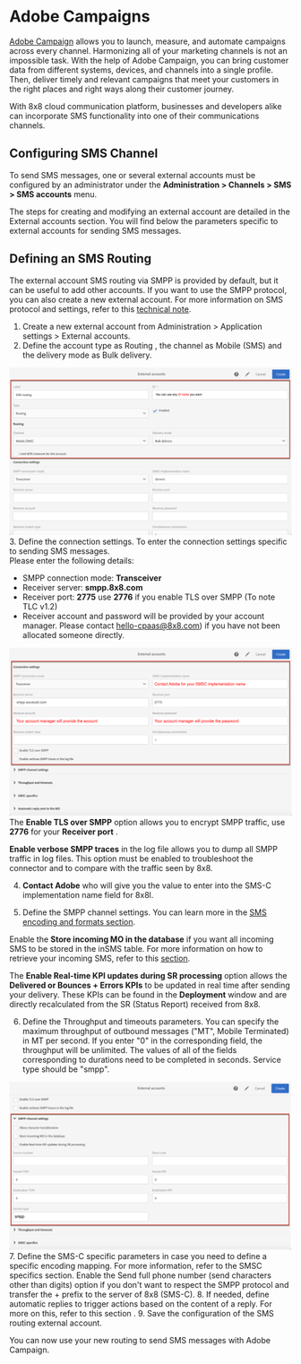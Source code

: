 # Adobe Campaigns

[Adobe Campaign](https://www.adobe.com/sea/experience-cloud/topics/campaign-management.html) allows you to launch, measure, and automate campaigns across every channel. Harmonizing all of your marketing channels is not an impossible task. With the help of Adobe Campaign, you can bring customer data from different systems, devices, and channels into a single profile. Then, deliver timely and relevant campaigns that meet your customers in the right places and right ways along their customer journey.

With 8x8 cloud communication platform, businesses and developers alike can incorporate SMS functionality into one of their communications channels.

## Configuring SMS Channel

To send SMS messages, one or several external accounts must be configured by an administrator under the **Administration > Channels > SMS > SMS accounts** menu.

The steps for creating and modifying an external account are detailed in the External accounts section. You will find below the parameters specific to external accounts for sending SMS messages.

## Defining an SMS Routing

The external account SMS routing via SMPP is provided by default, but it can be useful to add other accounts. If you want to use the SMPP protocol, you can also create a new external account. For more information on SMS protocol and settings, refer to this [technical note](https://helpx.adobe.com/campaign/kb/sms-connector-protocol-and-settings.html).

1. Create a new external account from Administration > Application settings > External accounts.
2. Define the account type as Routing , the channel as Mobile (SMS) and the delivery mode as Bulk delivery.

![1152](../images/a3d8152-1596705622439.png "1596705622439.png")
3. Define the connection settings. To enter the connection settings specific to sending SMS messages.   
Please enter the following details:

* SMPP connection mode: **Transceiver**
* Receiver server: **smpp.8x8.com**
* Receiver port: **2775** use **2776** if you enable TLS over SMPP (To note TLC v1.2)
* Receiver account and password will be provided by your account manager. Please contact [hello-cpaas@8x8.com](mailto:hello-cpaas@8x8.com)) if you have not been allocated someone directly.

![1152](../images/cc24767-1596707708166.png "1596707708166.png")
The **Enable TLS over SMPP** option allows you to encrypt SMPP traffic, use **2776** for your **Receiver port** .  

**Enable verbose SMPP traces** in the log file allows you to dump all SMPP traffic in log files. This option must be enabled to troubleshoot the connector and to compare with the traffic seen by 8x8.  

4. **Contact Adobe** who will give you the value to enter into the SMS-C implementation name field for 8x8l.  

5. Define the SMPP channel settings. You can learn more in the [SMS encoding and formats section](https://docs.adobe.com/content/help/en/campaign-standard/using/administrating/configuring-channels/configuring-sms-channel.html#sms-encoding-and-formats).  

  
  

  
  

Enable the **Store incoming MO in the database** if you want all incoming SMS to be stored in the inSMS table. For more information on how to retrieve your incoming SMS, refer to this [section](https://docs.adobe.com/content/help/en/campaign-standard/using/communication-channels/sms-messages/managing-incoming-sms.html#storing-incoming-sms).  

  
  

  
  

The **Enable Real-time KPI updates during SR processing** option allows the **Delivered or Bounces + Errors KPIs** to be updated in real time after sending your delivery. These KPIs can be found in the **Deployment** window and are directly recalculated from the SR (Status Report) received from 8x8.  

6. Define the Throughput and timeouts parameters. You can specify the maximum throughput of outbound messages ("MT", Mobile Terminated) in MT per second. If you enter "0" in the corresponding field, the throughput will be unlimited. The values of all of the fields corresponding to durations need to be completed in seconds. Service type should be "smpp".

![1152](../images/412521e-1596709098471.png "1596709098471.png")
7. Define the SMS-C specific parameters in case you need to define a specific encoding mapping. For more information, refer to the SMSC specifics section. Enable the Send full phone number (send characters other than digits) option if you don't want to respect the SMPP protocol and transfer the + prefix to the server of 8x8 (SMS-C).
8. If needed, define automatic replies to trigger actions based on the content of a reply. For more on this, refer to this section .
9. Save the configuration of the SMS routing external account.

You can now use your new routing to send SMS messages with Adobe Campaign.
